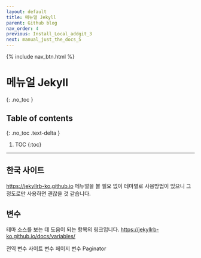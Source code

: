 ```yaml
---
layout: default
title: 메뉴얼 Jekyll
parent: Github blog
nav_order: 4
previous: Install_Local_addgit_3
next: manual_just_the_docs_5
---
```


{% include nav_btn.html %}

# 메뉴얼 Jekyll
{: .no_toc }

## Table of contents
{: .no_toc .text-delta }

1. TOC
{:toc}

---

## 한국 사이트

<a href="https://jekyllrb-ko.github.io">https://jekyllrb-ko.github.io</a>
메뉴얼을 볼 필요 없이 테마별로 사용방법이 있으니 그 정도로만 사용하면 괜찮을 것 같습니다.

## 변수

테마 소스를 보는 데 도움이 되는 항목의 링크입니다.
<a href="https://jekyllrb-ko.github.io/docs/variables/">https://jekyllrb-ko.github.io/docs/variables/</a>

전역 변수 
사이트 변수
페이지 변수
Paginator

